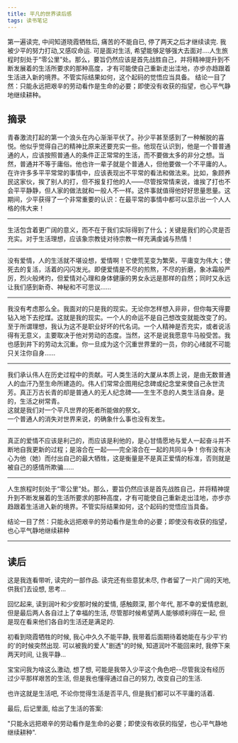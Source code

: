 ```yaml
---
title: 平凡的世界读后感
tags: 读书笔记
---
```

第一遍读完, 中间知道晓霞牺牲后, 痛苦的不能自已, 停了两天之后才继续读完. 我被少平的努力打动,又感叹命运. 可是面对生活, 希望能够足够强大去面对....人生旅程时刻处于“零公里”处。那么，要旨仍然应该是首先战胜自己，并将精神提升到不断发展着的生活所要求的那种高度，才有可能使自己重新走出洼地，亦步亦趋跟着生活进入新的境界。不管实际结果如何，这个起码的觉悟应当具备。 结论一目了然：只能永远把艰辛的劳动看作是生命的必要；即使没有收获的指望，也心平气静地继续耕种。
<!--more-->

## 摘录

青春激流打起的第一个浪头在内心渐渐平伏了。孙少平甚至感到了一种解脱的喜悦。他似乎觉得自己的精神比原来还要充实一些。他现在认识到，他是一个普普通通的人，应该按照普通人的条件正正常常的生活，而不要做太多的非分之想。当然，普通并不等于庸俗。他也许一辈子就是个普通人，但他要做一个不平庸的人。在许许多多平平常常的事情中，应该表现出不平常的看法和做法来。比如，象顾养民这家伙，挨了别人的打，但不报复打他的人——尽管按常情来说，谁挨了打也不会平平静静，但人家的做法就和一般人不一样。这件事就值得他好好思量思量。这期间，少平获得了一个非常重要的认识：在最平常的事情中都可以显示出一个人人格的伟大来！  

--------

生活包含着更广阔的意义，而不在于我们实际得到了什么；关键是我们的心灵是否充实。对于生活理想，应该象宗教徒对待宗教一样充满虔诚与热情！  

--------

没有爱情，人的生活就不堪设想，爱情啊！它使荒芜变为繁荣，平庸变为伟大；使死去的复活，活着的闪闪发光。即便爱情是不尽的煎熬，不尽的折磨，象冰霜般严厉，烈火般烤灼，但爱情对心理和身体健康的男女永远是那样的自然；同时又永远让我们感到新奇、神秘和不可思议……  

--------

我没有考虑那么全。我面对的只是我的现实。无论你怎样想入非非，但你每天得要钻入地下去挖煤。这就是我的现实。一个人的命运不是自己想改变就能改变了的。至于所谓理想，我认为这不是职业好坏的代名词。一个人精神是否充实，或者说活得有无意义，主要取决于他对劳动的态度。当然，这不是说我愿意牛马般受苦。我也感到井下的劳动太沉重。你一旦成为这个沉重世界里的一员，你的心绪就不可能只关注你自身……  

--------

我们承认伟人在历史过程中的贡献。可人类生活的大厦从本质上说，是由无数普通人的血汗乃至生命所建造的。伟人们常常企图用纪念碑或纪念堂来使自己永世流芳。真正万古长青的却是普通人的无人纪念碑——生生不息的人类生活自身。是的，生活之树常青。  
这就是我们对一个平凡世界的死者所能做的祭文。  
一个普通人的消失对世界来说，的确象什么事也没有发生。  

--------

真正的爱情不应该是利己的，而应该是利他的，是心甘情愿地与爱人一起奋斗并不断地自我更新的过程；是溶合在一起——完全溶合在一起的共同斗争！你有没有决心为他（她）而付出自己的最大牺牲，这是衡量是不是真正爱情的标准，否则就是被自己的感情所欺骗……  

--------

人生旅程时刻处于“零公里”处。那么，要旨仍然应该是首先战胜自己，并将精神提升到不断发展着的生活所要求的那种高度，才有可能使自己重新走出洼地，亦步亦趋跟着生活进入新的境界。不管实际结果如何，这个起码的觉悟应当具备。  

结论一目了然：只能永远把艰辛的劳动看作是生命的必要；即使没有收获的指望，也心平气静地继续耕种  

--------

## 读后

这是我连看带听, 读完的一部作品. 读完还有些意犹未尽, 作者留了一片广阔的天地, 供我们去设想, 思考...  

回忆起来, 读到润叶和少安那时候的爱情, 感触颇深, 那个年代, 那不幸的爱情悲剧, 但是最后两人各自过上了幸福的生活, 尽管那时候希望两人能够顺利得在一起, 但是现在看来他们各自的生活还是满足的.  

初看到晓霞牺牲的时候, 我心中久久不能平静, 我带着后面期待着她能在与少平'约的'的时候突然出现. 可以被我的爱人"剧透"的时候, 知道润叶不能回来时, 我停下来两天时间, 让我平静...  

宝宝问我为啥这么激动, 想了想, 可能是我带入少平这个角色吧--尽管我没有经历过少平那样艰苦的生活, 但是我也懂得通过自己的努力, 改变自己的生活.  

也许这就是生活吧, 不论你觉得生活是否平凡, 但是我们都可以不平庸的活着.  

最后, 后记里面, 给出了生活的答案:  

"只能永远把艰辛的劳动看作是生命的必要；即使没有收获的指望，也心平气静地继续耕种".  
